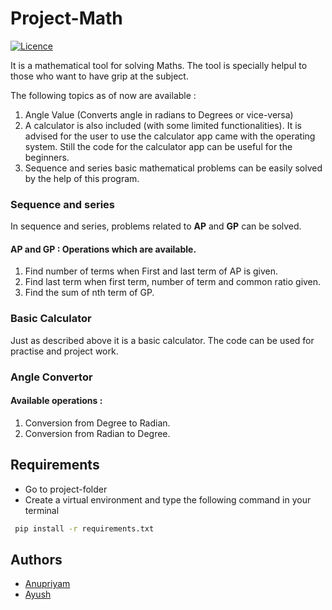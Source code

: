 
# Project-Math

[![Licence](https://img.shields.io/github/license/Ayush-Singh-Code/Project-Math?style=plastic)](https://github.com/Ayush-Singh-Code/Project-Math/blob/main/LICENSE)

It is a mathematical tool for solving Maths. The tool is specially helpul to those who want to have grip at the subject.

The following topics as of now are available :

1) Angle Value (Converts angle in radians to Degrees or vice-versa)
2) A calculator is also included (with some limited functionalities). It is advised for the user to use the calculator app came with the operating system. Still the code for the calculator app can be useful for the beginners.
3) Sequence and series basic mathematical problems can be easily solved by the help of this program.

### Sequence and series
In sequence and series, problems related to **AP** and **GP** can be solved.
 #### AP and GP : Operations which are available.
 1) Find number of terms when First and last term of AP is given.
 2) Find last term when first term, number of term and common ratio given.
 3) Find the sum of nth term of GP.

### Basic Calculator
Just as described above it is a basic calculator. The code can be used for practise and project work.

### Angle Convertor
 #### Available operations :
 1) Conversion from Degree to Radian.
 2) Conversion from Radian to Degree.

## Requirements
- Go to project-folder
- Create a virtual environment and type the following command in your terminal
 ```bash
  pip install -r requirements.txt
  ```

## Authors

- [Anupriyam](https://www.github.com/Anupriyam-FOSD)
- [Ayush](https://www.github.com/Ayush-Singh-Code)


  

